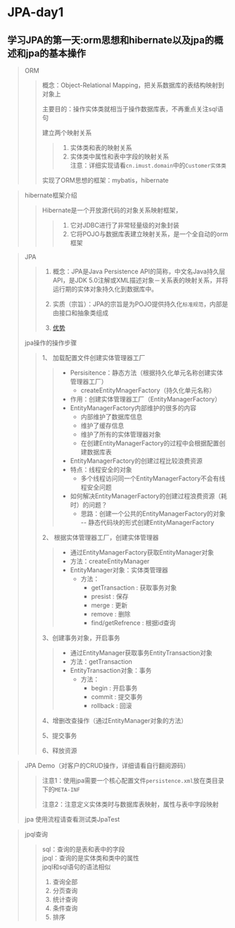 # JPA-day1

## 学习JPA的第一天:orm思想和hibernate以及jpa的概述和jpa的基本操作

> ORM
>> 概念：Object-Relational Mapping，把关系数据库的表结构映射到对象上
>>
>> 主要目的：操作实体类就相当于操作数据库表，不再重点关注sql语句
>>
>> 建立两个映射关系
>>> 1. 实体类和表的映射关系
>>> 2. 实体类中属性和表中字段的映射关系  
>>> 注意：详细实现请看`cn.imust.domain`中的`Customer实体类`
>>
>> 实现了ORM思想的框架：mybatis，hibernate

> hibernate框架介绍
>> Hibernate是一个开放源代码的对象关系映射框架，
>>
>>> 1. 它对JDBC进行了非常轻量级的对象封装
>>> 2. 它将POJO与数据库表建立映射关系，是一个全自动的orm框架


> JPA
>> 1. 概念：JPA是Java Persistence API的简称，中文名Java持久层API，是JDK 5.0注解或XML描述对象－关系表的映射关系，并将运行期的实体对象持久化到数据库中。  
>>
>> 2. 实质（宗旨）：JPA的宗旨是为POJO提供持久化`标准规范`，内部是由接口和抽象类组成
>>
>> 3. [优势](https://baike.baidu.com/item/JPA/5660672)
>
> jpa操作的操作步骤
>> 1、 加载配置文件创建实体管理器工厂
>>> * Persisitence：静态方法（根据持久化单元名称创建实体管理器工厂）
>>>     * createEntityMnagerFactory（持久化单元名称）
>>> * 作用：创建实体管理器工厂（EntityManagerFactory）
>>> * EntityManagerFactory内部维护的很多的内容
>>>     * 内部维护了数据库信息
>>>     * 维护了缓存信息
>>>     * 维护了所有的实体管理器对象
>>>     * 在创建EntityManagerFactory的过程中会根据配置创建数据库表
>>> * EntityManagerFactory的创建过程比较浪费资源
>>> * 特点：线程安全的对象
>>>     * 多个线程访问同一个EntityManagerFactory不会有线程安全问题
>>> * 如何解决EntityManagerFactory的创建过程浪费资源（耗时）的问题？
>>>     * 思路：创建一个公共的EntityManagerFactory的对象 -- 静态代码块的形式创建EntityManagerFactory
>>
>> 2、 根据实体管理器工厂，创建实体管理器
>>> * 通过EntityManagerFactory获取EntityManager对象
>>> * 方法：createEntityManager
>>> * EntityManager对象：实体类管理器
>>>     * 方法：
>>>         * getTransaction : 获取事务对象
>>>         * presist : 保存
>>>         * merge : 更新
>>>         * remove : 删除
>>>         * find/getRefrence : 根据id查询
>>
>> 3、创建事务对象，开启事务
>>> * 通过EntityManager获取事务EntityTransaction对象
>>> * 方法：getTransaction
>>> * EntityTransaction对象：事务
>>>     * 方法：
>>>         * begin : 开启事务
>>>         * commit : 提交事务
>>>         * rollback : 回滚
>>
>> 4、增删改查操作（通过EntityManager对象的方法）
>>
>> 5、提交事务
>>
>> 6、释放资源


> JPA Demo（对客户的CRUD操作，详细请看自行翻阅源码）
>> 注意1：使用jpa需要一个核心配置文件`persistence.xml`放在类目录下的`META-INF`
>>  
>> 注意2：注意定义实体类时与数据库表映射，属性与表中字段映射
>> 
> jpa 使用流程请查看测试类JpaTest


> jpql查询
>>  sql：查询的是表和表中的字段  
>>  jpql：查询的是实体类和类中的属性  
>>  jpql和sql语句的语法相似
>> 1. 查询全部
>> 2. 分页查询
>> 3. 统计查询
>> 4. 条件查询
>> 5. 排序
		
		